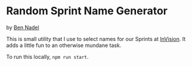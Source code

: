 
# Random Sprint Name Generator

by [Ben Nadel][bennadel]

This is small utility that I use to select names for our Sprints at [InVision][invision]. It adds a little fun to an otherwise mundane task.

To run this locally, `npm run start`.


[bennadel]: https://www.bennadel.com

[invision]: https://www.invisionapp.com
